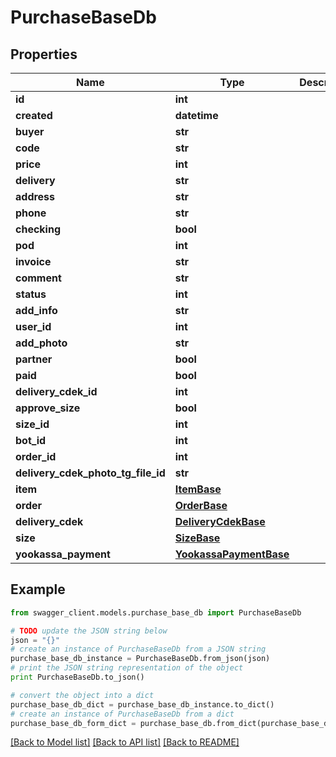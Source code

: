 # PurchaseBaseDb


## Properties

Name | Type | Description | Notes
------------ | ------------- | ------------- | -------------
**id** | **int** |  | [optional] 
**created** | **datetime** |  | [optional] 
**buyer** | **str** |  | [optional] 
**code** | **str** |  | [optional] 
**price** | **int** |  | [optional] 
**delivery** | **str** |  | [optional] 
**address** | **str** |  | [optional] 
**phone** | **str** |  | [optional] 
**checking** | **bool** |  | [optional] 
**pod** | **int** |  | [optional] 
**invoice** | **str** |  | [optional] 
**comment** | **str** |  | [optional] 
**status** | **int** |  | [optional] 
**add_info** | **str** |  | [optional] 
**user_id** | **int** |  | [optional] 
**add_photo** | **str** |  | [optional] 
**partner** | **bool** |  | [optional] 
**paid** | **bool** |  | [optional] 
**delivery_cdek_id** | **int** |  | [optional] 
**approve_size** | **bool** |  | [optional] 
**size_id** | **int** |  | [optional] 
**bot_id** | **int** |  | [optional] 
**order_id** | **int** |  | [optional] 
**delivery_cdek_photo_tg_file_id** | **str** |  | [optional] 
**item** | [**ItemBase**](ItemBase.md) |  | [optional] 
**order** | [**OrderBase**](OrderBase.md) |  | [optional] 
**delivery_cdek** | [**DeliveryCdekBase**](DeliveryCdekBase.md) |  | [optional] 
**size** | [**SizeBase**](SizeBase.md) |  | [optional] 
**yookassa_payment** | [**YookassaPaymentBase**](YookassaPaymentBase.md) |  | [optional] 

## Example

```python
from swagger_client.models.purchase_base_db import PurchaseBaseDb

# TODO update the JSON string below
json = "{}"
# create an instance of PurchaseBaseDb from a JSON string
purchase_base_db_instance = PurchaseBaseDb.from_json(json)
# print the JSON string representation of the object
print PurchaseBaseDb.to_json()

# convert the object into a dict
purchase_base_db_dict = purchase_base_db_instance.to_dict()
# create an instance of PurchaseBaseDb from a dict
purchase_base_db_form_dict = purchase_base_db.from_dict(purchase_base_db_dict)
```
[[Back to Model list]](../README.md#documentation-for-models) [[Back to API list]](../README.md#documentation-for-api-endpoints) [[Back to README]](../README.md)
